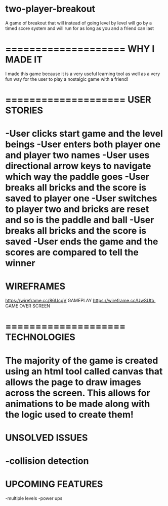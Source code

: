 # two-player-breakout
A game of breakout that will instead of going level by level will go by a timed score system and will run for as long as you and a friend can last


====================
WHY I MADE IT
====================
I made this game because it is a very useful learning tool as well as a very fun way for the user to play a nostalgic game with a friend!

====================
USER STORIES
====================
-User clicks start game and the level beings
-User enters both player one and player two names
-User uses directional arrow keys to navigate which way the paddle goes
-User breaks all bricks and the score is saved to player one
-User switches to player two and bricks are reset and so is the paddle and ball
-User breaks all bricks and the score is saved
-User ends the game and the scores are compared to tell the winner
====================
WIREFRAMES
====================
https://wireframe.cc/86UcgV  GAMEPLAY
https://wireframe.cc/UwSUtb  GAME OVER SCREEN

====================
TECHNOLOGIES
====================
The majority of the game is created using an html tool called canvas that allows the page to draw images across the screen. This allows for animations to be made along with the logic used to create them!
====================
UNSOLVED ISSUES
====================
-collision detection
====================
UPCOMING FEATURES
====================
-multiple levels
-power ups
